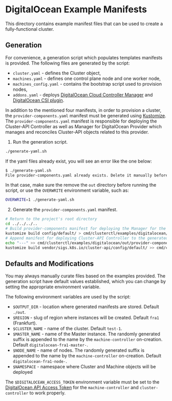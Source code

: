 # DigitalOcean Example Manifests

This directory contains example manifest files that can be used to create a fully-functional cluster.

## Generation

For convenience, a generation script which populates templates manifests is provided. The following files are generated by the script:
* `cluster.yaml` - defines the Cluster object,
* `machines.yaml` - defines one control plane node and one worker node,
* `machines_config.yaml` - contains the bootstrap script used to provision nodes,
* `addons.yaml` - deploys [DigitalOcean Cloud Controller Manager](https://github.com/digitalocean/digitalocean-cloud-controller-manager) and [DigitalOcean CSI plugin](https://github.com/digitalocean/csi-digitalocean).

In addition to the mentioned four manifests, in order to provision a cluster, the `provider-components.yaml` manifest must be generated using [Kustomize](https://github.com/kubernetes-sigs/kustomize). The `provider-components.yaml` manifest is responsible for deploying the Cluster-API Controller as well as Manager for DigitalOcean Provider which manages and reconciles Cluster-API objects related to this provider.

1. Run the generation script.
```bash
./generate-yaml.sh
```

If the yaml files already exist, you will see an error like the one below:
```bash
$ ./generate-yaml.sh
File provider-components.yaml already exists. Delete it manually before running this script.
```

In that case, make sure the remove the `out` directory before running the script, or use the `OVERWRITE` environment variable, such as:
```bash
OVERWRITE=1 ./generate-yaml.sh
```

2. Generate the `provider-components.yaml` manifest.
```bash
# Return to the project's root directory
cd ../../../..
# Build provider-components manifest for deploying the Manager for the DigitalOcean Provider
kustomize build config/default/ > cmd/clusterctl/examples/digitalocean/out/provider-components.yaml
# Append manifest for deploying Cluster-API Controller to the generated provider-components manifest
echo "---" >> cmd/clusterctl/examples/digitalocean/out/provider-components.yaml
kustomize build vendor/sigs.k8s.io/cluster-api/config/default/ >> cmd/clusterctl/examples/digitalocean/out/provider-components.yaml
```

## Defaults and Modifications

You may always manually curate files based on the examples provided. The generation script have default values established, which you can change by setting the appropriate environment variable.

The following environment variables are used by the script:

* `$OUTPUT_DIR` - location where generated manifests are stored. Default `./out`.
* `$REGION` - slug of region where instances will be created. Default `fra1` (Frankfurt).
* `$CLUSTER_NAME` - name of the cluster. Default `test-1`.
* `$MASTER_NAME` - name of the Master instance. The randomly generated suffix is appended to the name by the `machine-controller` on-creation. Default `digitalocean-fra1-master-`.
* `$NODE_NAME` - name of nodes. The randomly generated suffix is appended to the name by the `machine-controller` on-creation. Default `digitalocean-fra1-node-`.
* `$NAMESPACE` - namespace where Cluster and Machine objects will be deployed

The `$DIGITALOCEAN_ACCESS_TOKEN` environment variable must be set to the [DigitalOcean API Access Token](https://www.digitalocean.com/docs/api/create-personal-access-token/) for the `machine-controller` and `cluster-controller` to work properly.
